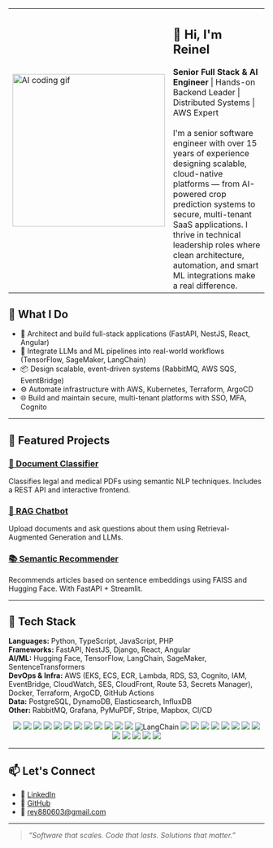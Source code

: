 <table>
  <tr>
    <td>
      <img src="https://media.giphy.com/media/qgQUggAC3Pfv687qPC/giphy.gif" width="300" alt="AI coding gif" />
    </td>
    <td>
      <h2>👋 Hi, I'm Reinel</h2>
      <strong>Senior Full Stack & AI Engineer</strong> | Hands-on Backend Leader | Distributed Systems | AWS Expert
      <br /><br />
      I'm a senior software engineer with over 15 years of experience designing scalable, cloud-native platforms — from AI-powered crop prediction systems to secure, multi-tenant SaaS applications. I thrive in technical leadership roles where clean architecture, automation, and smart ML integrations make a real difference.
    </td>
  </tr>
</table>

## 🧠 What I Do

- 🔧 Architect and build full-stack applications (FastAPI, NestJS, React, Angular)
- 🧠 Integrate LLMs and ML pipelines into real-world workflows (TensorFlow, SageMaker, LangChain)
- 📦 Design scalable, event-driven systems (RabbitMQ, AWS SQS, EventBridge)
- ⚙️ Automate infrastructure with AWS, Kubernetes, Terraform, ArgoCD
- 🌐 Build and maintain secure, multi-tenant platforms with SSO, MFA, Cognito

---

## 🚀 Featured Projects

### [🔎 Document Classifier](https://github.com/reinelt88/document-classifier)
Classifies legal and medical PDFs using semantic NLP techniques. Includes a REST API and interactive frontend.

### [💬 RAG Chatbot](https://github.com/reinelt88/rag-chatbot-documents)
Upload documents and ask questions about them using Retrieval-Augmented Generation and LLMs.

### [📚 Semantic Recommender](https://github.com/reinelt88/semantic-recommender)
Recommends articles based on sentence embeddings using FAISS and Hugging Face. With FastAPI + Streamlit.

---

## 🧰 Tech Stack

**Languages:** Python, TypeScript, JavaScript, PHP  
**Frameworks:** FastAPI, NestJS, Django, React, Angular  
**AI/ML:** Hugging Face, TensorFlow, LangChain, SageMaker, SentenceTransformers  
**DevOps & Infra:** AWS (EKS, ECS, ECR, Lambda, RDS, S3, Cognito, IAM,
EventBridge, CloudWatch, SES, CloudFront, Route 53,
Secrets Manager), Docker, Terraform, ArgoCD, GitHub Actions  
**Data:** PostgreSQL, DynamoDB, Elasticsearch, InfluxDB  
**Other:** RabbitMQ, Grafana, PyMuPDF, Stripe, Mapbox, CI/CD

<p align="center">
  <!-- Languages -->
  <img src="https://img.shields.io/badge/Python-3776AB?style=flat&logo=python&logoColor=white"/>
  <img src="https://img.shields.io/badge/TypeScript-007ACC?style=flat&logo=typescript&logoColor=white"/>
  <img src="https://img.shields.io/badge/JavaScript-F7DF1E?style=flat&logo=javascript&logoColor=black"/>
  <img src="https://img.shields.io/badge/PHP-777BB4?style=flat&logo=php&logoColor=white"/>

  <!-- Frameworks -->
  <img src="https://img.shields.io/badge/FastAPI-009688?style=flat&logo=fastapi&logoColor=white"/>
  <img src="https://img.shields.io/badge/NestJS-E0234E?style=flat&logo=nestjs&logoColor=white"/>
  <img src="https://img.shields.io/badge/Django-092E20?style=flat&logo=django&logoColor=white"/>
  <img src="https://img.shields.io/badge/React-20232A?style=flat&logo=react&logoColor=61DAFB"/>
  <img src="https://img.shields.io/badge/Angular-DD0031?style=flat&logo=angular&logoColor=white"/>

  <!-- AI/ML -->
  <img src="https://img.shields.io/badge/HuggingFace-FFD21F?style=flat&logo=huggingface&logoColor=black"/>
  <img src="https://img.shields.io/badge/TensorFlow-FF6F00?style=flat&logo=tensorflow&logoColor=white"/>
  <img src="https://img.shields.io/badge/SageMaker-152E4E?style=flat&logo=amazonaws&logoColor=white"/>
  <img src="https://img.shields.io/badge/LangChain-000000?style=flat&logo=data:image/svg+xml;base64,PHN2ZyB3aWR0aD0iNjQiIGhlaWdodD0iNjQiIHZpZXdCb3g9IjAgMCAxMjggMTI4IiB4bWxucz0iaHR0cDovL3d3dy53My5vcmcvMjAwMC9zdmciPgogIDxjaXJjbGUgY3g9IjY0IiBjeT0iNjQiIHI9IjY0IiBmaWxsPSIjZmZmIi8+Cjwvc3ZnPg==" alt="LangChain"/>

  <!-- DevOps / Infra -->
  <img src="https://img.shields.io/badge/AWS-232F3E?style=flat&logo=amazonaws&logoColor=white"/>
  <img src="https://img.shields.io/badge/Docker-2496ED?style=flat&logo=docker&logoColor=white"/>
  <img src="https://img.shields.io/badge/Terraform-7B42BC?style=flat&logo=terraform&logoColor=white"/>
  <img src="https://img.shields.io/badge/ArgoCD-EF7B4D?style=flat&logo=argo&logoColor=white"/>
  <img src="https://img.shields.io/badge/GitHub%20Actions-2088FF?style=flat&logo=githubactions&logoColor=white"/>

  <!-- Databases / Search -->
  <img src="https://img.shields.io/badge/PostgreSQL-336791?style=flat&logo=postgresql&logoColor=white"/>
  <img src="https://img.shields.io/badge/DynamoDB-4053D6?style=flat&logo=amazondynamodb&logoColor=white"/>
  <img src="https://img.shields.io/badge/Elasticsearch-005571?style=flat&logo=elasticsearch&logoColor=white"/>
  <img src="https://img.shields.io/badge/InfluxDB-22ADF6?style=flat&logo=influxdb&logoColor=white"/>

  <!-- Other Tools -->
  <img src="https://img.shields.io/badge/RabbitMQ-FF6600?style=flat&logo=rabbitmq&logoColor=white"/>
  <img src="https://img.shields.io/badge/Grafana-F46800?style=flat&logo=grafana&logoColor=white"/>
  <img src="https://img.shields.io/badge/Stripe-635BFF?style=flat&logo=stripe&logoColor=white"/>
  <img src="https://img.shields.io/badge/Mapbox-4264FB?style=flat&logo=mapbox&logoColor=white"/>
</p>

---

## 📫 Let's Connect

- 🔗 [LinkedIn](https://linkedin.com/in/reinel-torres/)
- 🧠 [GitHub](https://github.com/reinelt88)
- 📧 rey880603@gmail.com

---

> _“Software that scales. Code that lasts. Solutions that matter.”_
